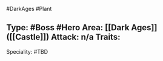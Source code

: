 #DarkAges #Plant 

Type: #Boss #Hero 
Area: [[Dark Ages]] ([[Castle]])
Attack: n/a
Traits:
- 

Speciality: #TBD